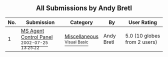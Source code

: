 ﻿<div align="center">

## All Submissions by Andy Bretl

</div>

No.  | Submission | Category | By   | User Rating
---- | ---------- | -------- | ---- | -----------
1 | [MS Agent Control Panel<br /><sup>2002-07-25 13:25:22</sup>](https://github.com/Planet-Source-Code/andy-bretl-ms-agent-control-panel__1-37260) | [Miscellaneous<br /><sup>Visual Basic</sup>](../ByCategory/miscellaneous__1-1.md) | Andy Bretl | 5.0 (10 globes from 2 users)
